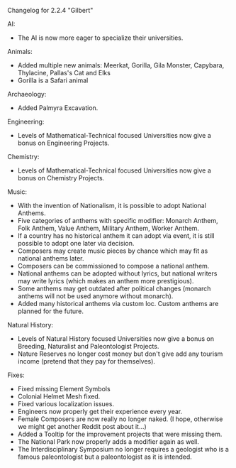 Changelog for 2.2.4 "Gilbert"

AI:
- The AI is now more eager to specialize their universities.

Animals:
- Added multiple new animals: Meerkat, Gorilla, Gila Monster, Capybara, Thylacine, Pallas's Cat and Elks
- Gorilla is a Safari animal

Archaeology:
- Added Palmyra Excavation.

Engineering:
- Levels of Mathematical-Technical focused Universities now give a bonus on Engineering Projects.

Chemistry:
- Levels of Mathematical-Technical focused Universities now give a bonus on Chemistry Projects.

Music:
- With the invention of Nationalism, it is possible to adopt National Anthems.
- Five categories of anthems with specific modifier: Monarch Anthem, Folk Anthem, Value Anthem, Military Anthem, Worker Anthem.
- If a country has no historical anthem it can adopt via event, it is still possible to adopt one later via decision.
- Composers may create music pieces by chance which may fit as national anthems later.
- Composers can be commissioned to compose a national anthem.
- National anthems can be adopted without lyrics, but national writers may write lyrics (which makes an anthem more prestigious).
- Some anthems may get outdated after political changes (monarch anthems will not be used anymore without monarch).
- Added many historical anthems via custom loc. Custom anthems are planned for the future.

Natural History:
- Levels of Natural History focused Universities now give a bonus on Breeding, Naturalist and Paleontologist Projects.
- Nature Reserves no longer cost money but don't give add any tourism income (pretend that they pay for themselves).

Fixes:
- Fixed missing Element Symbols
- Colonial Helmet Mesh fixed.
- Fixed various localization issues.
- Engineers now properly get their experience every year.
- Female Composers are now really no longer naked. (I hope, otherwise we might get another Reddit post about it...)
- Added a Tooltip for the improvement projects that were missing them.
- The National Park now properly adds a modifier again as well.
- The Interdisciplinary Symposium no longer requires a geologist who is a famous paleontologist but a paleontologist as it is intended.
